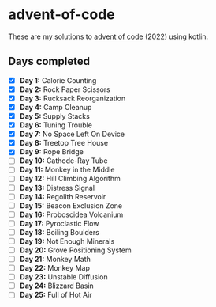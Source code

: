 # advent-of-code

These are my solutions to [advent of code](https://adventofcode.com) (2022) using kotlin.  

## Days completed
- [x] **Day 1:** Calorie Counting 
- [x] **Day 2:** Rock Paper Scissors
- [x] **Day 3:** Rucksack Reorganization
- [x] **Day 4:** Camp Cleanup
- [x] **Day 5:** Supply Stacks
- [x] **Day 6:** Tuning Trouble
- [x] **Day 7:** No Space Left On Device
- [x] **Day 8:** Treetop Tree House
- [x] **Day 9:** Rope Bridge
- [ ] **Day 10:** Cathode-Ray Tube
- [ ] **Day 11:** Monkey in the Middle
- [ ] **Day 12:** Hill Climbing Algorithm
- [ ] **Day 13:** Distress Signal
- [ ] **Day 14:** Regolith Reservoir
- [ ] **Day 15:** Beacon Exclusion Zone
- [ ] **Day 16:** Proboscidea Volcanium
- [ ] **Day 17:** Pyroclastic Flow
- [ ] **Day 18:** Boiling Boulders
- [ ] **Day 19:** Not Enough Minerals
- [ ] **Day 20:** Grove Positioning System
- [ ] **Day 21:** Monkey Math
- [ ] **Day 22:** Monkey Map
- [ ] **Day 23:** Unstable Diffusion
- [ ] **Day 24:** Blizzard Basin
- [ ] **Day 25:** Full of Hot Air 
